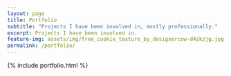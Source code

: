 ```yaml
---
layout: page
title: Portfolio
subtitle: "Projects I have been involved in, mostly professionally."
excerpt: Projects I have been involved in.
feature-img: assets/img/free_cookie_texture_by_designercow-d4zkzjg.jpg
permalink: /portfolio/
---
```

 
{% include portfolio.html %}